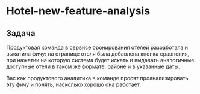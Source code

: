 # Hotel-new-feature-analysis
## Задача
Продуктовая команда в сервисе бронирования отелей разработала и выкатила фичу: на странице отеля была добавлена кнопка сравнения, при нажатии на которую система будет искать и выдавать аналогичные доступные отели в таком же формате, районе и в указанные даты. 

Вас как продуктового аналитика в команде просят проанализировать эту фичу и понять, насколько хорошо она работает.
